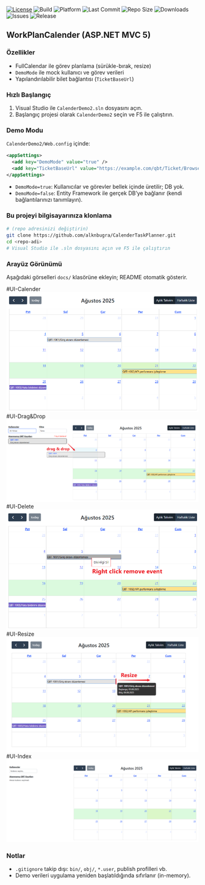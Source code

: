[![License](https://img.shields.io/badge/License-MIT-green.svg)](LICENSE)
![Build](https://img.shields.io/badge/Build-Passing-brightgreen.svg)
![Platform](https://img.shields.io/badge/Platform-.NET-blueviolet.svg)
![Last Commit](https://img.shields.io/github/last-commit/alknbugra/CalenderTaskPlanner?color=orange)
![Repo Size](https://img.shields.io/github/repo-size/alknbugra/CalenderTaskPlanner)
![Downloads](https://img.shields.io/github/downloads/alknbugra/CalenderTaskPlanner/total)
![Issues](https://img.shields.io/github/issues/alknbugra/CalenderTaskPlanner)
![Release](https://img.shields.io/github/v/release/alknbugra/CalenderTaskPlanner)

## WorkPlanCalender (ASP.NET MVC 5)

### Özellikler
- FullCalendar ile görev planlama (sürükle-bırak, resize)
- `DemoMode` ile mock kullanıcı ve görev verileri
- Yapılandırılabilir bilet bağlantısı (`TicketBaseUrl`)

### Hızlı Başlangıç
1) Visual Studio ile `CalenderDemo2.sln` dosyasını açın.
2) Başlangıç projesi olarak `CalenderDemo2` seçin ve F5 ile çalıştırın.

### Demo Modu
`CalenderDemo2/Web.config` içinde:
```xml
<appSettings>
  <add key="DemoMode" value="true" />
  <add key="TicketBaseUrl" value="https://example.com/qbt/Ticket/Browse/QBT-" />
</appSettings>
```
- `DemoMode=true`: Kullanıcılar ve görevler bellek içinde üretilir; DB yok.
- `DemoMode=false`: Entity Framework ile gerçek DB’ye bağlanır (kendi bağlantılarınızı tanımlayın).

### Bu projeyi bilgisayarınıza klonlama
```bash
# (repo adresinizi değiştirin)
git clone https://github.com/alknbugra/CalenderTaskPlanner.git
cd <repo-adi>
# Visual Studio ile .sln dosyasını açın ve F5 ile çalıştırın
```

### Arayüz Görünümü
Aşağıdaki görselleri `docs/` klasörüne ekleyin; README otomatik gösterir.

#UI-Calender 
![Takvim](docs/ui-calendar.png)
#UI-Drag&Drop
![Ana Sayfa](docs/ui-drag-drop.png)
#UI-Delete
![Ana Sayfa](docs/ui-calendar-task-delete.png)
#UI-Resize
![Ana Sayfa](docs/ui-calendar-task-resize.png)
#UI-Index 
![Takvim](docs/ui-index.png)

### Notlar
- `.gitignore` takip dışı: `bin/`, `obj/`, `*.user`, publish profilleri vb.
- Demo verileri uygulama yeniden başlatıldığında sıfırlanır (in-memory).
